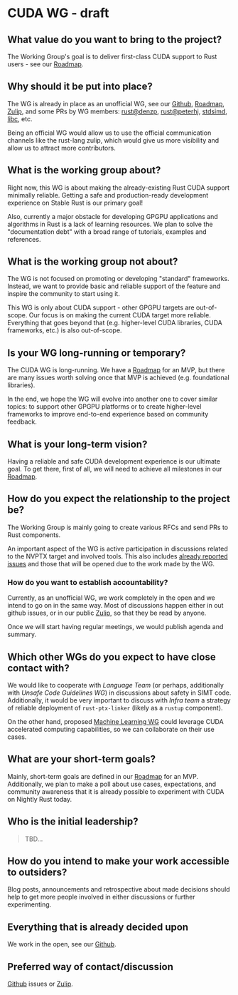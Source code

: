 # CUDA WG - draft

## What value do you want to bring to the project?

The Working Group's goal is to deliver first-class CUDA support to Rust users - see our [Roadmap].

[Roadmap]: https://github.com/rust-cuda/wg/blob/master/documents/roadmap.md

## Why should it be put into place?

The WG is already in place as an unofficial WG, see our [Github], [Roadmap], [Zulip], and some PRs by WG members: [rust@denzp], [rust@peterhj], [stdsimd], [libc], etc.

Being an official WG would allow us to use the official communication channels like the rust-lang zulip, which would give us more visibility and allow us to attract more contributors.

[Github]: https://github.com/rust-cuda
[Zulip]: https://rust-cuda.zulipchat.com/
[libc]: https://github.com/rust-lang/libc/pull/1126
[stdsimd]: https://github.com/rust-lang-nursery/stdsimd/pulls?q=is%3Apr+nvptx+is%3Aclosed
[rust@denzp]: https://github.com/rust-lang/rust/pulls?utf8=%E2%9C%93&q=is%3Apr+is%3Aclosed+author%3Adenzp
[rust@peterhj]: https://github.com/rust-lang/rust/pulls?utf8=%E2%9C%93&q=is%3Apr+is%3Aclosed+author%3Apeterhj

## What is the working group about?

Right now, this WG is about making the already-existing Rust CUDA support minimally reliable.
Getting a safe and production-ready development experience on Stable Rust is our primary goal!

Also, currently a major obstacle for developing GPGPU applications and algorithms in Rust is a lack of learning resources.
We plan to solve the "documentation debt" with a broad range of tutorials, examples and references.

## What is the working group not about?

The WG is not focused on promoting or developing "standard" frameworks.
Instead, we want to provide basic and reliable support of the feature and inspire the community to start using it.

This WG is only about CUDA support - other GPGPU targets are out-of-scope.
Our focus is on making the current CUDA target more reliable.
Everything that goes beyond that (e.g. higher-level CUDA libraries, CUDA frameworks, etc.) is also out-of-scope.

## Is your WG long-running or temporary?

The CUDA WG is long-running. We have a [Roadmap] for an MVP, but there are many issues worth solving once that MVP is achieved (e.g. foundational libraries).

In the end, we hope the WG will evolve into another one to cover similar topics:
to support other GPGPU platforms or to create higher-level frameworks to improve end-to-end experience based on community feedback.

## What is your long-term vision?

Having a reliable and safe CUDA development experience is our ultimate goal.
To get there, first of all, we will need to achieve all milestones in our [Roadmap].

## How do you expect the relationship to the project be?

The Working Group is mainly going to create various RFCs and send PRs to Rust components.

An important aspect of the WG is active participation in discussions related to the NVPTX target and involved tools.
This also includes [already reported issues](https://github.com/rust-lang/rust/issues?q=is%3Aopen+is%3Aissue+label%3AO-NVPTX) and those that will be opened due to the work made by the WG.

### How do you want to establish accountability?

Currently, as an unofficial WG, we work completely in the open and we intend to go on in the same way.
Most of discussions happen either in out github issues, or in our public [Zulip], so that they be read by anyone.

Once we will start having regular meetings, we would publish agenda and summary.

## Which other WGs do you expect to have close contact with?

We would like to cooperate with *Language Team* (or perhaps, additionally with *Unsafe Code Guidelines WG*) in discussions about safety in SIMT code.
Additionally, it would be very important to discuss with *Infra team* a strategy of reliable deployment of `rust-ptx-linker` (likely as a `rustup` component).

On the other hand, proposed [Machine Learning WG](https://internals.rust-lang.org/t/enabling-the-formation-of-new-working-groups/10218/11) could leverage CUDA accelerated computing capabilities, so we can collaborate on their use cases.

## What are your short-term goals?

Mainly, short-term goals are defined in our [Roadmap] for an MVP.
Additionally, we plan to make a poll about use cases, expectations, and community awareness that it is already possible to experiment with CUDA on Nightly Rust today.

## Who is the initial leadership?

> TBD...

## How do you intend to make your work accessible to outsiders?

Blog posts, announcements and retrospective about made decisions should help to get more people involved in either discussions or further experimenting.

## Everything that is already decided upon

We work in the open, see our [Github].

## Preferred way of contact/discussion

[Github] issues or [Zulip].

